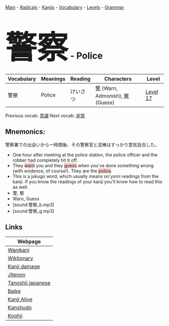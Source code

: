 <style> bigfont {font-size: 100px}</style>
[Main](../README.md) -
[Radicals](../radicals.md) -
[Kanjis](../kanjis.md) -
[Vocabulary](../vocabulary.md) -
[Levels](../levels.md) -
[Grammar](../grammar.md)
# <bigfont> 警察</bigfont> - Police 

| Vocabulary | Meanings | Reading | Characters | Level |
| --- | --- | --- | --- | --- |
| 警察 | Police | けいさつ |  [警](../kanjis/警.md) (Warn, Admonish), [察](../kanjis/察.md) (Guess) | [Level 17](../levels/wk_level17.md) |

Previous vocab: [意識](意識.md) Next vocab: [非常](非常.md) 

## Mnemonics:
警察署での出会いから一時間後、その警察官と泥棒はすっかり意気投合した。
* One hour after meeting at the police station, the police officer and the robber had completely hit it off.
* They <span style="background-color:#ffcccb"> warn</span> you and they <span style="background-color:#ffcccb"> guess</span> when you've done something wrong (with evidence, of course!). They are the <span style="background-color:#ffcccb"> police</span>.
* This is a jukugo word, which usually means on'yomi readings from the kanji. If you know the readings of your kanji you'll know how to read this as well.
* 警, 察
* Warn, Guess
* [sound:警察_b.mp3]
* [sound:警察_g.mp3]


## Links 

| Webpage |
| --- |
| [Wanikani          ](https://www.wanikani.com/kanji/警察) |
| [Wiktionary        ](https://en.wiktionary.org/wiki/警察) |
| [Kanji damage      ](http://www.kanjidamage.com/kanji/search?utf8=✓&q=警察) |
| [Jitenon           ](https://jitenon.com/kanji/警察) |
| [Tanoshii japanese ](https://www.tanoshiijapanese.com/dictionary/kanji.cfm?k=警察) |
| [Baike             ](https://baike.baidu.com/item/警察) |
| [Kanji Alive       ](https://app.kanjialive.com/警察) |
| [Kanshudo          ](https://www.kanshudo.com/searchmn?q=警察) |
| [Koohii            ](https://kanji.koohii.com/study/kanji/警察) |
